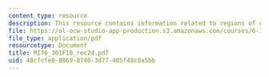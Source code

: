 ```yaml
---
content_type: resource
description: This resource contains information related to regions of operation.
file: https://ol-ocw-studio-app-production.s3.amazonaws.com/courses/6-301-solid-state-circuits-fall-2010/48cfcfe8886987403d77405f48c0a5bb_MIT6_301F10_rec24.pdf
file_type: application/pdf
resourcetype: Document
title: MIT6_301F10_rec24.pdf
uid: 48cfcfe8-8869-8740-3d77-405f48c0a5bb
---
```

